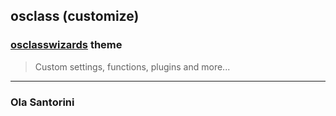## osclass (customize)
### [osclasswizards](https://forums.osclass.org/themes/osclasswizards-free-responsive-bootstrap-theme/) theme
> Custom settings, functions, plugins and more...

---

### Ola Santorini


